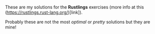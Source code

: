 These are my solutions for the **Rustlings** exercises (more info at this (https://rustlings.rust-lang.org/)[link]).

Probably these are not the most *optimal* or *pretty* solutions but they are mine!
